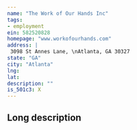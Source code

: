 ```yaml
---
name: "The Work of Our Hands Inc"
tags:
- employment
ein: 582520828
homepage: "www.workofourhands.com"
address: |
 3098 St Annes Lane, \nAtlanta, GA 30327
state: "GA"
city: "Atlanta"
lng: 
lat: 
description: ""
is_501c3: X
---
```


## Long description


